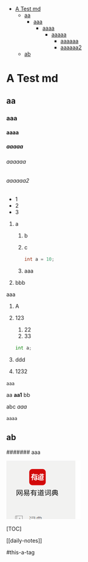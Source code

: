 <!-- prettier-ignore-start -->

- [A Test md](#a-test-md)
  - [aa](#aa)
    - [aaa](#aaa)
      - [aaaa](#aaaa)
        - [aaaaa](#aaaaa)
          - [aaaaaa](#aaaaaa)
          - [aaaaaa2](#aaaaaa2)
  - [ab](#ab)

<!-- prettier-ignore-end -->

# A Test md

## aa

### aaa

#### aaaa

##### aaaaa

###### aaaaaa

###### aaaaaa2

-   1
-   2
-   3

1. a

    1. b
    2. c

        ```c#
        int a = 10;
        ```

    3. aaa

2. bbb

aaa

1. A
2. 123

    1. 22
    2. 33

    ```python
    int a;
    ```

3. ddd
4. 1232

`aaa`

aa **aa1** bb

abc _aaa_

```c#
aaaa
```

## ab

####### aaa

![111](attachments/2021-11-17-16-00-51.png)

[TOC]

[[daily-notes]]

#this-a-tag
